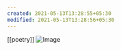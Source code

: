 ```yaml
---
created: 2021-05-13T13:28:55+05:30
modified: 2021-05-13T13:28:56+05:30
---
```

[[poetry]]
![Image](IMG_1620892734873.jpg)
